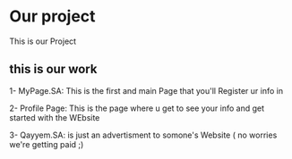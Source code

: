 # Our project
This is our Project 

## this is our work

1- MyPage.SA: This is the first and main Page that you'll Register ur info in

2- Profile Page: This is the page where u get to see your info and get started with the WEbsite

3- Qayyem.SA: is just an advertisment to somone's Website ( no worries we're getting paid ;)
